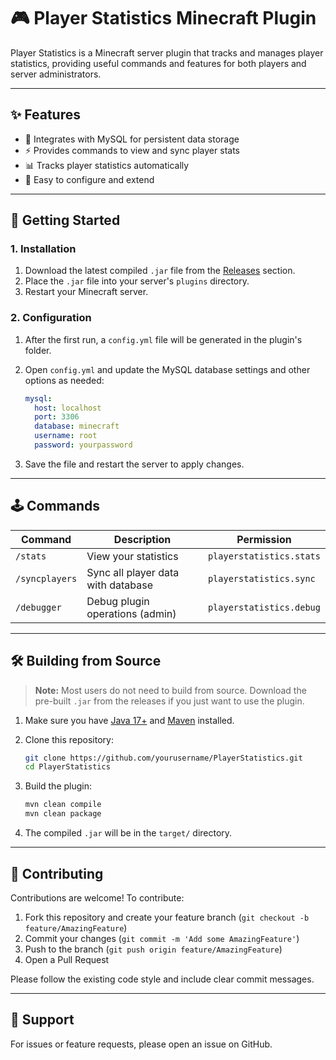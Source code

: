 # 🎮 Player Statistics Minecraft Plugin

Player Statistics is a Minecraft server plugin that tracks and manages player statistics, providing useful commands and features for both players and server administrators.

---

## ✨ Features

- 💾 Integrates with MySQL for persistent data storage
- ⚡ Provides commands to view and sync player stats
- 📊 Tracks player statistics automatically
- 🔧 Easy to configure and extend

---

## 🚀 Getting Started

### 1. Installation

1. Download the latest compiled `.jar` file from the [Releases](#) section.
2. Place the `.jar` file into your server's `plugins` directory.
3. Restart your Minecraft server.

### 2. Configuration

1. After the first run, a `config.yml` file will be generated in the plugin's folder.
2. Open `config.yml` and update the MySQL database settings and other options as needed:

    ```yaml
    mysql:
      host: localhost
      port: 3306
      database: minecraft
      username: root
      password: yourpassword
    ```

3. Save the file and restart the server to apply changes.

---

## 🕹️ Commands

| Command         | Description                        | Permission                  |
|-----------------|------------------------------------|-----------------------------|
| `/stats`        | View your statistics               | `playerstatistics.stats`    |
| `/syncplayers`  | Sync all player data with database | `playerstatistics.sync`     |
| `/debugger`     | Debug plugin operations (admin)    | `playerstatistics.debug`    |

---

## 🛠️ Building from Source

> **Note:** Most users do not need to build from source. Download the pre-built `.jar` from the releases if you just want to use the plugin.

1. Make sure you have [Java 17+](https://adoptopenjdk.net/) and [Maven](https://maven.apache.org/) installed.
2. Clone this repository:

    ```sh
    git clone https://github.com/yourusername/PlayerStatistics.git
    cd PlayerStatistics
    ```

3. Build the plugin:

    ```sh
    mvn clean compile
    mvn clean package
    ```

4. The compiled `.jar` will be in the `target/` directory.

---

## 🤝 Contributing

Contributions are welcome! To contribute:

1. Fork this repository and create your feature branch (`git checkout -b feature/AmazingFeature`)
2. Commit your changes (`git commit -m 'Add some AmazingFeature'`)
3. Push to the branch (`git push origin feature/AmazingFeature`)
4. Open a Pull Request

Please follow the existing code style and include clear commit messages.

---

## 💬 Support

For issues or feature requests, please open an issue on GitHub.
